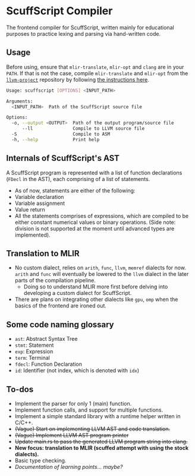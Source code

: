 # ScuffScript Compiler

The frontend compiler for ScuffScript, written mainly for educational purposes to practice lexing and parsing via hand-written code.

## Usage

Before using, ensure that `mlir-translate`, `mlir-opt` and `clang` are in your `PATH`. If that is not the case, compile `mlir-translate` and `mlir-opt` from the [`llvm-project`](https://github.com/llvm/llvm-project) repository by following [the instructions here](https://mlir.llvm.org/getting_started/).

```bash
Usage: scuffscript [OPTIONS] <INPUT_PATH>

Arguments:
  <INPUT_PATH>  Path of the ScuffScript source file

Options:
  -o, --output <OUTPUT>  Path of the output program/source file
      --ll               Compile to LLVM source file
  -S                     Compile to ASM
  -h, --help             Print help
```

## Internals of ScuffScript's AST

A ScuffScript program is represented with a list of function declarations (`FDecl` in the AST), each comprising of a list of statements.
- As of now, statements are either of the following:
- Variable declaration
- Variable assignment
- Value return
- All the statements comprises of expressions, which are compiled to be either constant numerical values or binary operations. (Side note: division is not supported at the moment until advanced types are implemented).

## Translation to MLIR

- No custom dialect, relies on `arith`, `func`, `llvm`, `memref` dialects for now. `arith` and `func` will eventually be lowered to the `llvm` dialect in the later parts of the compilation pipeline.
  - Doing so to understand MLIR more first before delving into developing a custom dialect for ScuffScript.
- There are plans on integrating other dialects like `gpu`, `omp` when the basics of the frontend are ironed out.

## Some code naming glossary
- `ast`: Abstract Syntax Tree
- `stmt`: Statement
- `exp`: Expression
- `term`: Terminal
- `fdecl`: Function Declaration
- `id`: Identifier (not index, which is denoted with `idx`)

## To-dos
- Implement the parser for only 1 (main) function.
- Implement function calls, and support for multiple functions.
- Implement a simple standard library with a runtime helper written in C/C++.
- ~~(Vague) Start on implementing LLVM AST and code translation.~~ 
- ~~(Vague) Implement LLVM AST program printer~~
- ~~Update main.rs to pass the generated LLVM program string into clang.~~
- **New focus: translation to MLIR (scuffed attempt with using the stock dialects).**
- Basic type checking.
- *Documentation of learning points... maybe?*
